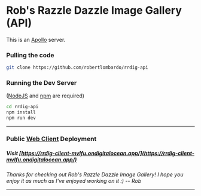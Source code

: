 # Rob's Razzle Dazzle Image Gallery (API)

This is an [Apollo](https://www.apollographql.com/) server. 

### Pulling the code

```bash
git clone https://github.com/robertlombardo/rrdig-api
```

### Running the Dev Server

([NodeJS](https://nodejs.org/) and [npm](https://docs.npmjs.com/downloading-and-installing-node-js-and-npm) are required)

```bash
cd rrdig-api
npm install
npm run dev
```
***

### Public [Web Client](https://github.com/robertlombardo/rrdig-client) Deployment 
##### Visit [https://rrdig-client-mvlfu.ondigitalocean.app/](https://rrdig-client-mvlfu.ondigitalocean.app/)

_Thanks for checking out Rob's Razzle Dazzle Image Gallery! I hope you enjoy it as much as I've enjoyed working on it :)
-- Rob_
***
